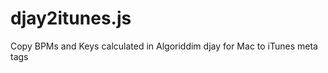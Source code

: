 djay2itunes.js
==============

Copy BPMs and Keys calculated in Algoriddim djay for Mac to iTunes meta tags
